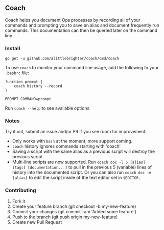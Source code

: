 ## Coach

Coach helps you document Ops processes by recording all of your commands and prompting you to save an alias and document frequently run commands.  This 
documentation can then be queried later on the command line.

### Install
`go get -u github.com/alittlebrighter/coach/cmd/coach`

To use `coach` to monitor your command line usage, add the following to your `.bashrc` file: 
```
function prompt {
    coach history --record
}

PROMPT_COMMAND=prompt
```
Run `coach --help` to see available options. 

### Notes
Try it out, submit an issue and/or PR if you see room for improvement.

- Only works with `bash` at the moment, more support coming.
- `coach` history ignores commands starting with 'coach'
- Saving a script with the same alias as a previous script will destroy the previous script.
- Multi-line scripts are now supported.  Run `coach doc -l 5 [alias] [tags] [documentation...]` to pull in the previous 5 (variable) lines of history into the documented script.  Or you can also run `coach doc -e [alias]` to edit the script inside of the text editor set in `$EDITOR`.

### Contributing

1. Fork it
2. Create your feature branch (git checkout -b my-new-feature)
3. Commit your changes (git commit -am 'Added some feature')
4. Push to the branch (git push origin my-new-feature)
5. Create new Pull Request